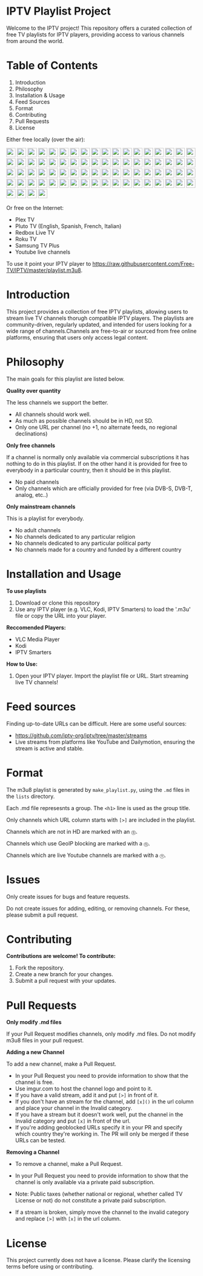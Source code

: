 IPTV Playlist Project
======

Welcome to the IPTV project! This repository offers a curated collection of free TV playlists for IPTV players, providing access to various channels from around the world.

Table of Contents
======

1. Introduction
2. Philosophy
3. Installation & Usage
4. Feed Sources
5. Format
7. Contributing
8. Pull Requests
9. License

Either free locally (over the air):

[<img src="https://hatscripts.github.io/circle-flags/flags/us.svg" width="24">](lists/usa.md)
[<img src="https://hatscripts.github.io/circle-flags/flags/ca.svg" width="24">](lists/canada.md)
[<img src="https://hatscripts.github.io/circle-flags/flags/gb.svg" width="24">](lists/uk.md)
[<img src="https://hatscripts.github.io/circle-flags/flags/ie.svg" width="24">](lists/ireland.md)
[<img src="https://hatscripts.github.io/circle-flags/flags/au.svg" width="24">](lists/australia.md)
[<img src="https://hatscripts.github.io/circle-flags/flags/in.svg" width="24">](lists/india.md)
[<img src="https://hatscripts.github.io/circle-flags/flags/jp.svg" width="24">](lists/japan.md)
[<img src="https://hatscripts.github.io/circle-flags/flags/cn.svg" width="24">](lists/china.md)
[<img src="https://hatscripts.github.io/circle-flags/flags/hk.svg" width="24">](lists/hong_kong.md)
[<img src="https://hatscripts.github.io/circle-flags/flags/mo.svg" width="24">](lists/macau.md)
[<img src="https://hatscripts.github.io/circle-flags/flags/tw.svg" width="24">](lists/taiwan.md)
[<img src="https://hatscripts.github.io/circle-flags/flags/kp.svg" width="24">](lists/north_korea.md)
[<img src="https://hatscripts.github.io/circle-flags/flags/kr.svg" width="24">](lists/korea.md)
[<img src="https://hatscripts.github.io/circle-flags/flags/dk.svg" width="24">](lists/denmark.md)
[<img src="https://hatscripts.github.io/circle-flags/flags/fo.svg" width="24">](lists/faroe_islands.md)
[<img src="https://hatscripts.github.io/circle-flags/flags/gl.svg" width="24">](lists/greenland.md)
[<img src="https://hatscripts.github.io/circle-flags/flags/fi.svg" width="24">](lists/finland.md)
[<img src="https://hatscripts.github.io/circle-flags/flags/is.svg" width="24">](lists/iceland.md)
[<img src="https://hatscripts.github.io/circle-flags/flags/no.svg" width="24">](lists/norway.md)
[<img src="https://hatscripts.github.io/circle-flags/flags/se.svg" width="24">](lists/sweden.md)
[<img src="https://hatscripts.github.io/circle-flags/flags/ee.svg" width="24">](lists/estonia.md)
[<img src="https://hatscripts.github.io/circle-flags/flags/lv.svg" width="24">](lists/latvia.md)
[<img src="https://hatscripts.github.io/circle-flags/flags/lt.svg" width="24">](lists/lithuania.md)
[<img src="https://hatscripts.github.io/circle-flags/flags/be.svg" width="24">](lists/belgium.md)
[<img src="https://hatscripts.github.io/circle-flags/flags/nl.svg" width="24">](lists/netherlands.md)
[<img src="https://hatscripts.github.io/circle-flags/flags/lu.svg" width="24">](lists/luxembourg.md)
[<img src="https://hatscripts.github.io/circle-flags/flags/de.svg" width="24">](lists/germany.md)
[<img src="https://hatscripts.github.io/circle-flags/flags/at.svg" width="24">](lists/austria.md)
[<img src="https://hatscripts.github.io/circle-flags/flags/ch.svg" width="24">](lists/switzerland.md)
[<img src="https://hatscripts.github.io/circle-flags/flags/pl.svg" width="24">](lists/poland.md)
[<img src="https://hatscripts.github.io/circle-flags/flags/cz.svg" width="24">](lists/czech_republic.md)
[<img src="https://hatscripts.github.io/circle-flags/flags/sk.svg" width="24">](lists/slovakia.md)
[<img src="https://hatscripts.github.io/circle-flags/flags/hu.svg" width="24">](lists/hungary.md)
[<img src="https://hatscripts.github.io/circle-flags/flags/ro.svg" width="24">](lists/romania.md)
[<img src="https://hatscripts.github.io/circle-flags/flags/md.svg" width="24">](lists/moldova.md)
[<img src="https://hatscripts.github.io/circle-flags/flags/bg.svg" width="24">](lists/bulgaria.md)
[<img src="https://hatscripts.github.io/circle-flags/flags/fr.svg" width="24">](lists/france.md)
[<img src="https://hatscripts.github.io/circle-flags/flags/it.svg" width="24">](lists/italy.md)
[<img src="https://hatscripts.github.io/circle-flags/flags/pt.svg" width="24">](lists/portugal.md)
[<img src="https://hatscripts.github.io/circle-flags/flags/es.svg" width="24">](lists/spain.md)
[<img src="https://hatscripts.github.io/circle-flags/flags/ru.svg" width="24">](lists/russia.md)
[<img src="https://hatscripts.github.io/circle-flags/flags/by.svg" width="24">](lists/belarus.md)
[<img src="https://hatscripts.github.io/circle-flags/flags/ua.svg" width="24">](lists/ukraine.md)
[<img src="https://hatscripts.github.io/circle-flags/flags/az.svg" width="24">](lists/azerbaijan.md)
[<img src="https://hatscripts.github.io/circle-flags/flags/ge.svg" width="24">](lists/georgia.md)
[<img src="https://hatscripts.github.io/circle-flags/flags/ba.svg" width="24">](lists/bosnia_and_herzegovina.md)
[<img src="https://hatscripts.github.io/circle-flags/flags/hr.svg" width="24">](lists/croatia.md)
[<img src="https://hatscripts.github.io/circle-flags/flags/me.svg" width="24">](lists/montenegro.md)
[<img src="https://hatscripts.github.io/circle-flags/flags/mk.svg" width="24">](lists/north_macedonia.md)
[<img src="https://hatscripts.github.io/circle-flags/flags/rs.svg" width="24">](lists/serbia.md)
[<img src="https://hatscripts.github.io/circle-flags/flags/si.svg" width="24">](lists/slovenia.md)
[<img src="https://hatscripts.github.io/circle-flags/flags/al.svg" width="24">](lists/albania.md)
[<img src="https://hatscripts.github.io/circle-flags/flags/xk.svg" width="24">](lists/kosovo.md)
[<img src="https://hatscripts.github.io/circle-flags/flags/gr.svg" width="24">](lists/greece.md)
[<img src="https://hatscripts.github.io/circle-flags/flags/cy.svg" width="24">](lists/cyprus.md)
[<img src="https://hatscripts.github.io/circle-flags/flags/ad.svg" width="24">](lists/andorra.md)
[<img src="https://hatscripts.github.io/circle-flags/flags/mt.svg" width="24">](lists/malta.md)
[<img src="https://hatscripts.github.io/circle-flags/flags/mc.svg" width="24">](lists/monaco.md)
[<img src="https://hatscripts.github.io/circle-flags/flags/sm.svg" width="24">](lists/san_marino.md)
[<img src="https://hatscripts.github.io/circle-flags/flags/ir.svg" width="24">](lists/iran.md)
[<img src="https://hatscripts.github.io/circle-flags/flags/iq.svg" width="24">](lists/iraq.md)
[<img src="https://hatscripts.github.io/circle-flags/flags/il.svg" width="24">](lists/israel.md)
[<img src="https://hatscripts.github.io/circle-flags/flags/qa.svg" width="24">](lists/qatar.md)
[<img src="https://hatscripts.github.io/circle-flags/flags/tr.svg" width="24">](lists/turkey.md)
[<img src="https://hatscripts.github.io/circle-flags/flags/ae.svg" width="24">](lists/united_arab_emirates.md)
[<img src="https://hatscripts.github.io/circle-flags/flags/ar.svg" width="24">](lists/argentina.md)
[<img src="https://hatscripts.github.io/circle-flags/flags/cr.svg" width="24">](lists/costa_rica.md)
[<img src="https://hatscripts.github.io/circle-flags/flags/do.svg" width="24">](lists/dominican_republic.md)
[<img src="https://hatscripts.github.io/circle-flags/flags/mx.svg" width="24">](lists/mexico.md)
[<img src="https://hatscripts.github.io/circle-flags/flags/py.svg" width="24">](lists/paraguay.md)
[<img src="https://hatscripts.github.io/circle-flags/flags/pe.svg" width="24">](lists/peru.md)
[<img src="https://hatscripts.github.io/circle-flags/flags/ve.svg" width="24">](lists/venezuela.md)
[<img src="https://hatscripts.github.io/circle-flags/flags/br.svg" width="24">](lists/brazil.md)
[<img src="https://hatscripts.github.io/circle-flags/flags/tt.svg" width="24">](lists/trinidad.md)
[<img src="https://hatscripts.github.io/circle-flags/flags/td.svg" width="24">](lists/chad.md)
[<img src="https://hatscripts.github.io/circle-flags/flags/so.svg" width="24">](lists/somalia.md)

Or free on the Internet:

- Plex TV
- Pluto TV (English, Spanish, French, Italian)
- Redbox Live TV
- Roku TV
- Samsung TV Plus
- Youtube live channels

To use it point your IPTV player to https://raw.githubusercontent.com/Free-TV/IPTV/master/playlist.m3u8.

Introduction
======
This project provides a collection of free IPTV playlists, allowing users to stream live TV channels thorugh compatible IPTV players. The playlists are community-driven, regularly updated, and intended for users looking for a wide range of channels.Channels are free-to-air or sourced from free online platforms, ensuring that users only access legal content.

Philosophy
==========

The main goals for this playlist are listed below.

**Quality over quantity**

The less channels we support the better.

- All channels should work well.
- As much as possible channels should be in HD, not SD.
- Only one URL per channel (no +1, no alternate feeds, no regional declinations)

**Only free channels**

If a channel is normally only available via commercial subscriptions it has nothing to do in this playlist. If on the other hand it is provided for free to everybody in a particular country, then it should be in this playlist.

- No paid channels
- Only channels which are officially provided for free (via DVB-S, DVB-T, analog, etc..)

**Only mainstream channels**

This is a playlist for everybody.

- No adult channels
- No channels dedicated to any particular religion
- No channels dedicated to any particular political party
- No channels made for a country and funded by a different country

Installation and Usage
======

**To use playlists**

1. Download or clone this repository
2. Use any IPTV player (e.g. VLC, Kodi, IPTV Smarters) to load the '.m3u' file or copy the URL into your player.

**Reccomended Players:**

- VLC Media Player
- Kodi
- IPTV Smarters

**How to Use:**

1. Open your IPTV player.
Import the playlist file or URL.
Start streaming live TV channels!

Feed sources
============

Finding up-to-date URLs can be difficult. Here are some useful sources:

- https://github.com/iptv-org/iptv/tree/master/streams
- Live streams from platforms like YouTube and Dailymotion, ensuring the stream is active and stable.

Format
======

The m3u8 playlist is generated by `make_playlist.py`, using the `.md` files in the `lists` directory.

Each .md file represesnts a group. The `<h1>` line is used as the group title.

Only channels which URL column starts with `[>]` are included in the playlist.

Channels which are not in HD are marked with an `Ⓢ`.

Channels which use GeoIP blocking are marked with a `Ⓖ`.

Channels which are live Youtube channels are marked with a `Ⓨ`.

Issues
======

Only create issues for bugs and feature requests.

Do not create issues for adding, editing, or removing channels. For these, please submit a pull request.

Contributing
======

**Contributions are welcome! To contribute:**

1. Fork the repository.
2. Create a new branch for your changes.
3. Submit a pull request with your updates.

Pull Requests
=============

**Only modify .md files**

If your Pull Request modifies channels, only modify .md files. Do not modify m3u8 files in your pull request.

**Adding a new Channel**

To add a new channel, make a Pull Request.

- In your Pull Request you need to provide information to show that the channel is free.
- Use imgur.com to host the channel logo and point to it.
- If you have a valid stream, add it and put `[>]` in front of it.
- If you don't have an stream for the channel, add `[x]()` in the url column and place your channel in the Invalid category.
- If you have a stream but it doesn't work well, put the channel in the Invalid category and put `[x]` in front of the url.
- If you're adding geoblocked URLs specify it in your PR and specify which country they're working in. The PR will only be merged if these URLs can be tested.

**Removing a Channel**

- To remove a channel, make a Pull Request.

- In your Pull Request you need to provide information to show that the channel is only available via a private paid subscription.

- Note: Public taxes (whether national or regional, whether called TV License or not) do not constitute a private paid subscription.

- If a stream is broken, simply move the channel to the invalid category and replace `[>]` with `[x]` in the url column.

License
======

This project currently does not have a license. Please clarify the licensing terms before using or contributing. 
